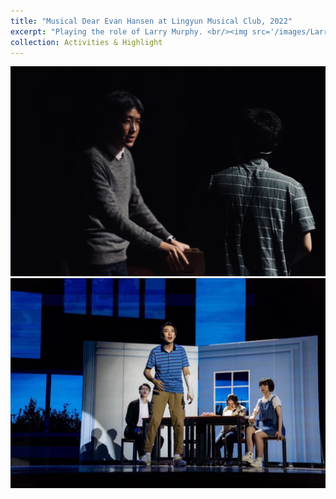 ```yaml
---
title: "Musical Dear Evan Hansen at Lingyun Musical Club, 2022"
excerpt: "Playing the role of Larry Murphy. <br/><img src='/images/Larry Murphy.jpg'>"
collection: Activities & Highlight
---
```


![DEH2](/images/DEH2.jpg)
![DEH](images/DEH.jpg)

